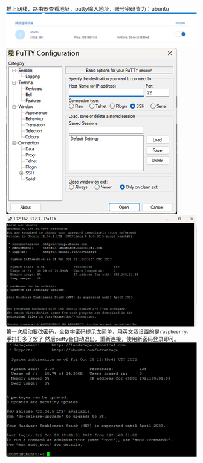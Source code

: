 插上网线，路由器查看地址，putty输入地址，账号密码皆为：ubuntu
![](https://raw.githubusercontent.com/acdefg/cdn/main/obsidian/20221028203439.png)
![](https://raw.githubusercontent.com/acdefg/cdn/main/obsidian/20221028203452.png)
![](https://raw.githubusercontent.com/acdefg/cdn/main/obsidian/20221028203322.png)
第一次启动要改密码，全数字密码提示太简单，用英文我设置的是`raspbeerry`，手抖打多了罢了
然后putty会自动退出，重新连接，使用新密码登录即可。
![](https://raw.githubusercontent.com/acdefg/cdn/main/obsidian/20221028204126.png)





